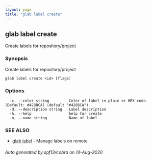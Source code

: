 ```yaml
---
layout: page
title: "glab label create"
---
```

## glab label create

Create labels for repository/project

### Synopsis

Create labels for repository/project

```
glab label create <id> [flags]
```

### Options

```
  -c, --color string         Color of label in plain or HEX code. (Default: #428BCA) (default "#428BCA")
  -d, --description string   Label description
  -h, --help                 help for create
  -n, --name string          Name of label
```

### SEE ALSO

* [glab label](/glab_label/)	 - Manage labels on remote

###### Auto generated by spf13/cobra on 10-Aug-2020
